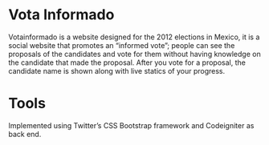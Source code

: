 Vota Informado
=============

Votainformado is a website designed for the 2012 elections in Mexico, it is a social website that promotes an “informed vote”; people can see the proposals of the candidates and vote for them without having knowledge on the candidate that made the proposal. After you vote for a proposal, the candidate name is shown along with live statics of your progress. 


Tools
=======

Implemented using Twitter’s CSS Bootstrap framework and Codeigniter as back end.
